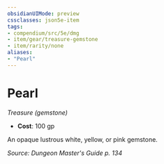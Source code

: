 ```yaml
---
obsidianUIMode: preview
cssclasses: json5e-item
tags:
- compendium/src/5e/dmg
- item/gear/treasure-gemstone
- item/rarity/none
aliases: 
- "Pearl"
---
```

# Pearl
*Treasure (gemstone)*  

- **Cost**: 100 gp

An opaque lustrous white, yellow, or pink gemstone.

*Source: Dungeon Master's Guide p. 134*
